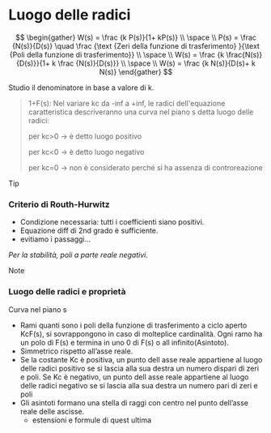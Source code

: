 # Luogo delle radici

$$
\begin{gather}
W(s) = \frac {k P(s)}{1+ kP(s)} \\ \space \\
P(s) = \frac {N(s)}{D(s)} \quad \frac {\text {Zeri della funzione di trasferimento} }{\text {Poli della funzione di trasferimento}} \\ 
\space \\
W(s) = \frac {k \frac{N(s)}{D(s)}}{1+ k \frac {N(s)}{D(s)}} \\
\space \\
W(s) = \frac {k N(s)}{D(s)+ k N(s)}
\end{gather}
$$

Studio il denominatore in base a valore di k.

> 1+F(s): Nel variare kc da -inf a +inf, le radici dell'equazione caratteristica  descriveranno una curva nel piano s detta luogo delle radici:
> 
>per kc>0  → è detto luogo positivo
>
>per kc<0  → è detto luogo negativo
>
>per kc=0  → non è considerato perché si ha assenza di controreazione
> 

>[!TIP]
>### Criterio di Routh-Hurwitz
>
>- Condizione necessaria: tutti i coefficienti siano positivi.
>- Equazione diff di 2nd grado è sufficiente.
>- evitiamo i passaggi…
>
>*Per la stabilità, poli a parte reale negativi.*

>[!NOTE]
>### Luogo delle radici e proprietà
>
>Curva nel piano s
>
>- Rami quanti sono i poli della funzione di trasferimento a ciclo aperto KcF(s), si sovrappongono in caso di molteplice cardinalità. Ogni ramo ha un polo di F(s) e termina in uno 0 di F(s) o all infinito(Asintoto).
>- Simmetrico rispetto all’asse reale.
>- Se la costante Kc è positiva, un punto dell asse reale appartiene al luogo delle radici positivo se si lascia alla sua destra un numero dispari di zeri e poli. Se Kc è negativo, un punto dell asse reale appartiene al luogo delle radici negativo se si lascia alla sua destra un numero pari di zeri e poli
>- Gli asintoti formano una stella di raggi con centro nel punto dell’asse reale delle ascisse.
>    - estensioni e formule di quest ultima
